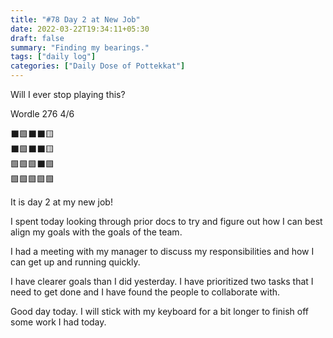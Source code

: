 ```yaml
---
title: "#78 Day 2 at New Job"
date: 2022-03-22T19:34:11+05:30
draft: false
summary: "Finding my bearings."
tags: ["daily log"]
categories: ["Daily Dose of Pottekkat"]
---
```


Will I ever stop playing this?

Wordle 276 4/6

⬛🟩⬛⬛🟨\
⬛🟩⬛⬛🟨\
🟩🟩🟩⬛🟩\
🟩🟩🟩🟩🟩

It is day 2 at my new job!

I spent today looking through prior docs to try and figure out how I can best align my goals with the goals of the team.

I had a meeting with my manager to discuss my responsibilities and how I can get up and running quickly.

I have clearer goals than I did yesterday. I have prioritized two tasks that I need to get done and I have found the people to collaborate with.

Good day today. I will stick with my keyboard for a bit longer to finish off some work I had today.
